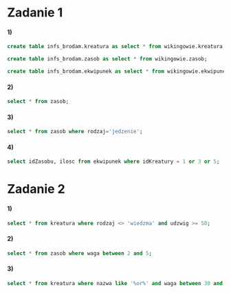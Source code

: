 # Zadanie 1
#### 1)
```sql
create table infs_brodam.kreatura as select * from wikingowie.kreatura;
```
```sql
create table infs_brodam.zasob as select * from wikingowie.zasob;
```

```sql
create table infs_brodam.ekwipunek as select * from wikingowie.ekwipunek;
```
#### 2)
```sql
select * from zasob;
```
#### 3)
```sql
select * from zasob where rodzaj='jedzenie';
```
#### 4)
```sql
select idZasobu, ilosc from ekwipunek where idKreatury = 1 or 3 or 5;
```
# Zadanie 2
#### 1)
```sql
select * from kreatura where rodzaj <> 'wiedzma' and udzwig >= 50;
```
#### 2)
```sql
select * from zasob where waga between 2 and 5;
```
#### 3)
```sql
select * from kreatura where nazwa like '%or%' and waga between 30 and 70;
```

